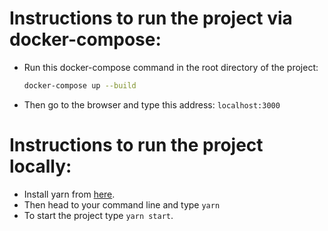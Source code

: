 # Instructions to run the project via docker-compose:
- Run this docker-compose command in the root directory of the project:
    ```bash
    docker-compose up --build
   ```
- Then go to the browser and type this address: ```localhost:3000```

# Instructions to run the project locally:
- Install yarn from [here](https://yarnpkg.com/getting-started/install).
- Then head to your command line and type `yarn`
- To start the project type `yarn start`.
